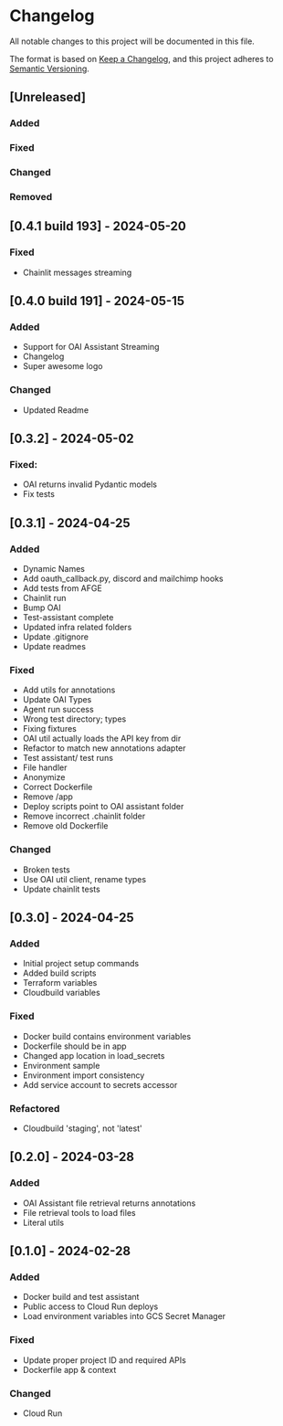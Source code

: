 # Changelog

All notable changes to this project will be documented in this file.

The format is based on [Keep a Changelog](https://keepachangelog.com/en/1.1.0/),
and this project adheres to [Semantic Versioning](https://semver.org/spec/v2.0.0.html).

## [Unreleased]

### Added
### Fixed
### Changed
### Removed

## [0.4.1 build 193] - 2024-05-20

### Fixed
- Chainlit messages streaming

## [0.4.0 build 191] - 2024-05-15

### Added
- Support for OAI Assistant Streaming
- Changelog
- Super awesome logo

### Changed
- Updated Readme

## [0.3.2] - 2024-05-02

### Fixed: 
- OAI returns invalid Pydantic models
- Fix tests

## [0.3.1] - 2024-04-25

### Added

- Dynamic Names
- Add oauth_callback.py, discord and mailchimp hooks
- Add tests from AFGE
- Chainlit run
- Bump OAI
- Test-assistant complete
- Updated infra related folders
- Update .gitignore
- Update readmes

### Fixed

- Add utils for annotations
- Update OAI Types
- Agent run success
- Wrong test directory; types
- Fixing fixtures
- OAI util actually loads the API key from dir
- Refactor to match new annotations adapter
- Test assistant/ test runs
- File handler
- Anonymize
- Correct Dockerfile
- Remove /app
- Deploy scripts point to OAI assistant folder
- Remove incorrect .chainlit folder
- Remove old Dockerfile

### Changed

- Broken tests
- Use OAI util client, rename types
- Update chainlit tests


## [0.3.0] - 2024-04-25

### Added

- Initial project setup commands
- Added build scripts
- Terraform variables
- Cloudbuild variables

### Fixed

- Docker build contains environment variables
- Dockerfile should be in app
- Changed app location in load_secrets
- Environment sample
- Environment import consistency
- Add service account to secrets accessor

### Refactored

- Cloudbuild 'staging', not 'latest'


## [0.2.0] - 2024-03-28

### Added

- OAI Assistant file retrieval returns annotations
- File retrieval tools to load files
- Literal utils

## [0.1.0] - 2024-02-28

### Added

- Docker build and test assistant
- Public access to Cloud Run deploys
- Load environment variables into GCS Secret Manager

### Fixed

- Update proper project ID and required APIs
- Dockerfile app & context

### Changed

- Cloud Run


